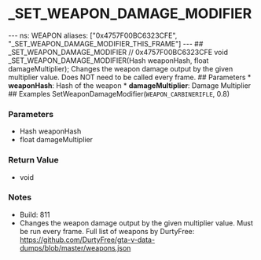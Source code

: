# _SET_WEAPON_DAMAGE_MODIFIER

--- ns: WEAPON aliases: ["0x4757F00BC6323CFE", "_SET_WEAPON_DAMAGE_MODIFIER_THIS_FRAME"] --- ## _SET_WEAPON_DAMAGE_MODIFIER  // 0x4757F00BC6323CFE void _SET_WEAPON_DAMAGE_MODIFIER(Hash weaponHash, float damageMultiplier);  Changes the weapon damage output by the given multiplier value. Does NOT need to be called every frame.  ## Parameters * **weaponHash**: Hash of the weapon * **damageMultiplier**: Damage Multiplier  ## Examples SetWeaponDamageModifier(`WEAPON_CARBINERIFLE`, 0.8)

### Parameters
* Hash weaponHash
* float damageMultiplier

### Return Value
* void

### Notes
* Build: 811
* Changes the weapon damage output by the given multiplier value. Must be run every frame.
Full list of weapons by DurtyFree: https://github.com/DurtyFree/gta-v-data-dumps/blob/master/weapons.json

